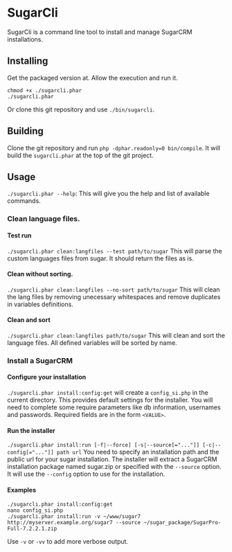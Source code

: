# SugarCli

SugarCli is a command line tool to install and manage SugarCRM installations.

## Installing

Get the packaged version at. Allow the execution and run it.
```
chmod +x ./sugarcli.phar
./sugarcli.phar
```

Or clone this git repository and use `./bin/sugarcli`.

## Building

Clone the git repository and run `php -dphar.readonly=0 bin/compile`.
It will build the `sugarcli.phar` at the top of the git project.

## Usage

`./sugarcli.phar --help`: This will give you the help and list of available commands.

### Clean language files.

#### Test run
`./sugarcli.phar clean:langfiles --test path/to/sugar`
This will parse the custom languages files from sugar. It should return the files as is.

#### Clean without sorting.
`./sugarcli.phar clean:langfiles --no-sort path/to/sugar`
This will clean the lang files by removing unecessary whitespaces and remove duplicates in variables definitions.

#### Clean and sort
`./sugarcli.phar clean:langfiles path/to/sugar`
This will clean and sort the language files.
All defined variables will be sorted by name.

### Install a SugarCRM

#### Configure your installation
`./sugarcli.phar install:config:get` will create a `config_si.php` in the current directory.
This provides default settings for the installer. You will need to complete some require parameters 
like db information, usernames and passwords. Required fields are in the form `<VALUE>`.

#### Run the installer
`./sugarcli.phar install:run [-f|--force] [-s|--source[="..."]] [-c|--config[="..."]] path url`
You need to specify an installation path and the public url for your sugar installation. 
The installer will extract a SugarCRM installation package named sugar.zip or specified with the `--source` option.
It will use the `--config` option to use for the installation.


#### Examples
```
./sugarcli.phar install:config:get
nano config_si.php
./sugarcli.phar install:run -v ~/www/sugar7 http://myserver.example.org/sugar7 --source ~/sugar_package/SugarPro-Full-7.2.2.1.zip
```
Use `-v` or `-vv` to add more verbose output.
